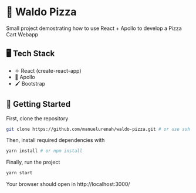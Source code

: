 # 🍕 Waldo Pizza

Small project demostrating how to use React + Apollo to develop a Pizza Cart Webapp

## 🖥 Tech Stack

* ⚛️ React (create-react-app)
* 🚀 Apollo
* 🖌 Bootstrap

## 🏁 Getting Started

First, clone the repository

```bash
git clone https://github.com/manuelurenah/waldo-pizza.git # or use ssh
```

Then, install required dependencies with

```bash
yarn install # or npm install
```

Finally, run the project

```bash
yarn start
```

Your browser should open in http://localhost:3000/
